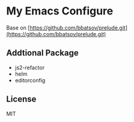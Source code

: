My Emacs Configure
===

Base on [https://github.com/bbatsov/prelude.git](https://github.com/bbatsov/prelude.git)

Addtional Package
---

 - js2-refactor
 - helm
 - editorconfig

License
---
MIT
